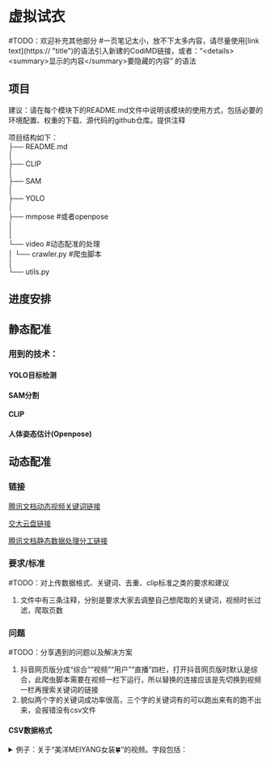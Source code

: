 # 虚拟试衣
#TODO：欢迎补充其他部分
#一页笔记太小，放不下太多内容，请尽量使用\[link text](https:// "title")的语法引入新建的CodiMD链接，或者：“\<details>
\<summary>显示的内容\</summary>要隐藏的内容” 的语法

## 项目
建议：请在每个模块下的README.md文件中说明该模块的使用方式，包括必要的环境配置、权重的下载、源代码的github仓库。提供注释

项目结构如下：  
├── README.md  
│  
├── CLIP  
│     
├── SAM     
│     
├── YOLO     
│         
├── mmpose #或者openpose  
│   
│  
└── video #动态配准的处理  
│     └── crawler.py #爬虫脚本  
│  
└── utils.py  
## 进度安排

## 静态配准

### 用到的技术：
#### YOLO目标检测
#### SAM分割
#### CLIP
#### 人体姿态估计(Openpose)

## 动态配准

### 链接
[腾讯文档动态视频关键词链接](https://docs.qq.com/sheet/DQlpYSUhRWEV5Q3JF?tab=BB08J2)

[交大云盘链接](https://jbox.sjtu.edu.cn/l/w1UsNG)

[腾讯文档静态数据处理分工链接](https://docs.qq.com/sheet/DQlVQUG1obk9BRkV1)
### 要求/标准
#TODO：对上传数据格式、关键词、去重、clip标准之类的要求和建议
1. 文件中有三条注释，分别是要求大家去调整自己想爬取的关键词，视频时长过滤，爬取页数

### 问题
#TODO：分享遇到的问题以及解决方案
1. 抖音网页版分成“综合”“视频”“用户”“直播”四栏，打开抖音网页版时默认是综合，此爬虫脚本需要在视频一栏下运行，所以替换的连接应该是先切换到视频一栏再搜索关键词的链接
2. 貌似两个字的关键词成功率很高，三个字的关键词有的可以跑出来有的跑不出来，会报错没有csv文件



#### CSV数据格式

<details>
<summary>例子：关于“美洋MEIYANG女装🍀”的视频。字段包括：</summary>

- 视频播放链接：https://www.douyin.com/aweme/v1/play/?video_id=v0300fg10000cse88v7og65semb4jlr0&line=0&file_id=5a45e8bc193843f697b7f3f23139a7e5&sign=fec0201c2a5626354fde00330306b7e4&is_play_url=1&source=PackSourceEnum_SEARCH
- 用户ID：1512552552475243
- 用户主页链接：https://www.douyin.com/user/MS4wLjABAAAAVwLKentexPYG7PUvx_WjNqy8jRwhoSBnlj4ommLql3xLeNBY-hM9jE7Fzf7-VcJN?relation=0&vid=7429962204629175602
- 视频ID：7429962204629175602
- 点赞数：281138
- 视频描述：福利款的外套姐妹一定不要错过，显瘦的外套而且穿起来很显白定制的颜色巨好看素颜穿都好看，看到姐妹捡漏！#回头率爆棚 #又美又飒 #谁穿谁好看不分年龄段 #美洋双11 #好会穿上新月
- 上传时间：2024-10-26 14:08:27
- 评论数：3
- 分享数：5
- 收藏数：7
- 是否为广告：0
- 是否为热门视频：1
- 视频播放链接（重复）：https://www.douyin.com/aweme/v1/play/?video_id=v0300fg10000cse88v7og65semb4jlr0&line=0&file_id=5a45e8bc193843f697b7f3f23139a7e5&sign=fec0201c2a5626354fde00330306b7e4&is_play_url=1&source=PackSourceEnum_SEARCH
</details>


